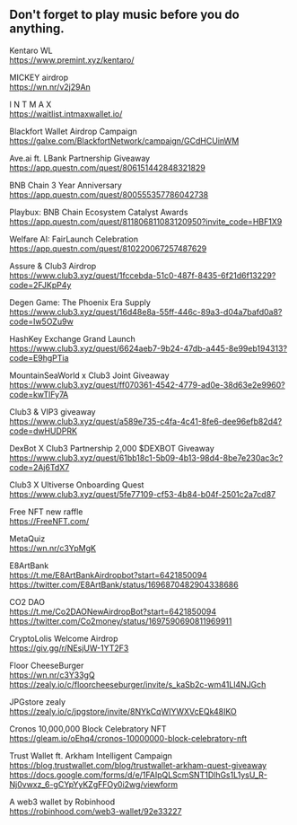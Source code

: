 ## Don't forget to play music before you do anything.

Kentaro WL  
https://www.premint.xyz/kentaro/

MICKEY airdrop  
https://wn.nr/v2j29An

I N T M A X  
https://waitlist.intmaxwallet.io/

Blackfort Wallet Airdrop Campaign  
https://galxe.com/BlackfortNetwork/campaign/GCdHCUinWM

Ave.ai ft. LBank Partnership Giveaway  
https://app.questn.com/quest/806151442848321829

BNB Chain 3 Year Anniversary  
https://app.questn.com/quest/800555357786042738

Playbux: BNB Chain Ecosystem Catalyst Awards  
https://app.questn.com/quest/811806811083120950?invite_code=HBF1X9

Welfare AI: FairLaunch Celebration  
https://app.questn.com/quest/810220067257487629

Assure & Club3 Airdrop  
https://www.club3.xyz/quest/1fccebda-51c0-487f-8435-6f21d6f13229?code=2FJKpP4y

Degen Game: The Phoenix Era Supply  
https://www.club3.xyz/quest/16d48e8a-55ff-446c-89a3-d04a7bafd0a8?code=Iw5OZu9w

HashKey Exchange Grand Launch  
https://www.club3.xyz/quest/6624aeb7-9b24-47db-a445-8e99eb194313?code=E9hgPTia

MountainSeaWorld x Club3 Joint Giveaway  
https://www.club3.xyz/quest/ff070361-4542-4779-ad0e-38d63e2e9960?code=kwTlFy7A

Club3 & VIP3 giveaway  
https://www.club3.xyz/quest/a589e735-c4fa-4c41-8fe6-dee96efb82d4?code=dwHUDPRK

DexBot X Club3 Partnership 2,000 $DEXBOT Giveaway  
https://www.club3.xyz/quest/61bb18c1-5b09-4b13-98d4-8be7e230ac3c?code=2Aj6TdX7

Club3 X Ultiverse Onboarding Quest  
https://www.club3.xyz/quest/5fe77109-cf53-4b84-b04f-2501c2a7cd87

Free NFT new raffle  
https://FreeNFT.com/

MetaQuiz  
https://wn.nr/c3YpMgK

E8ArtBank  
https://t.me/E8ArtBankAirdropbot?start=6421850094  
https://twitter.com/E8ArtBank/status/1696870482904338686

CO2 DAO  
https://t.me/Co2DAONewAirdropBot?start=6421850094  
https://twitter.com/Co2money/status/1697590690811969911

CryptoLolis Welcome Airdrop  
https://giv.gg/r/NEsjUW-1YT2F3

Floor CheeseBurger  
https://wn.nr/c3Y33gQ  
https://zealy.io/c/floorcheeseburger/invite/s_kaSb2c-wm41Ll4NJGch

JPGstore zealy  
https://zealy.io/c/jpgstore/invite/8NYkCqWIYWXVcEQk48IKO

Cronos 10,000,000 Block Celebratory NFT  
https://gleam.io/oEhq4/cronos-10000000-block-celebratory-nft

Trust Wallet ft. Arkham Intelligent Campaign  
https://blog.trustwallet.com/blog/trustwallet-arkham-quest-giveaway  
https://docs.google.com/forms/d/e/1FAIpQLScmSNT1DlhGs1L1ysU_R-Nj0vwxz_6-gCYpYyKZgFFOy0i2wg/viewform

A web3 wallet by Robinhood  
https://robinhood.com/web3-wallet/92e33227
